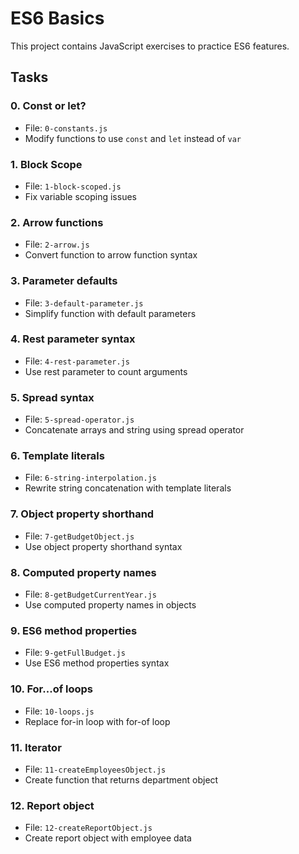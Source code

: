 # ES6 Basics

This project contains JavaScript exercises to practice ES6 features.

## Tasks

### 0. Const or let?
- File: `0-constants.js`
- Modify functions to use `const` and `let` instead of `var`

### 1. Block Scope
- File: `1-block-scoped.js`
- Fix variable scoping issues

### 2. Arrow functions
- File: `2-arrow.js`
- Convert function to arrow function syntax

### 3. Parameter defaults
- File: `3-default-parameter.js`
- Simplify function with default parameters

### 4. Rest parameter syntax
- File: `4-rest-parameter.js`
- Use rest parameter to count arguments

### 5. Spread syntax
- File: `5-spread-operator.js`
- Concatenate arrays and string using spread operator

### 6. Template literals
- File: `6-string-interpolation.js`
- Rewrite string concatenation with template literals

### 7. Object property shorthand
- File: `7-getBudgetObject.js`
- Use object property shorthand syntax

### 8. Computed property names
- File: `8-getBudgetCurrentYear.js`
- Use computed property names in objects

### 9. ES6 method properties
- File: `9-getFullBudget.js`
- Use ES6 method properties syntax

### 10. For...of loops
- File: `10-loops.js`
- Replace for-in loop with for-of loop

### 11. Iterator
- File: `11-createEmployeesObject.js`
- Create function that returns department object

### 12. Report object
- File: `12-createReportObject.js`
- Create report object with employee data
